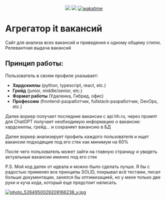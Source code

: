 <div align="center">
    <a href="https://codeclimate.com/github/diplomatgmg/syncIT/maintainability"><img src="https://api.codeclimate.com/v1/badges/ba7e9ae9f4e9079c7b77/maintainability" /></a>
    <a href="https://codecov.io/github/diplomatgmg/syncIT"><img src="https://codecov.io/github/diplomatgmg/syncIT/graph/badge.svg?token=U3Z5D4VE22"/></a>
    <a href="https://wakatime.com/badge/user/018edcf0-2b06-4a99-805c-3bc4df0185a4/project/76b30482-0cc2-4f62-b778-243ae5df0f3e"><img src="https://wakatime.com/badge/user/018edcf0-2b06-4a99-805c-3bc4df0185a4/project/76b30482-0cc2-4f62-b778-243ae5df0f3e.svg" alt="wakatime"></a>
</div>


# Агрегатор it вакансий

Сайт для анализа всех вакансий и приведения к одному общему стилю.  
Релевантная выдача вакансий

## Принцип работы:
Пользователь в своем профиле указывает:
- **Хардскиллы** (python, typescript, react, etc.)
- **Грейд** (junior, middle/senior, etc.)
- **Формат работы** (Удаленка, Гибрид, офис)
- **Профессию** (frontend-разработчик, fullstack-разработчик, DevOps, etc.)

Далее воркер получает последние вакансии с api.hh.ru,
через промпт для ChatGPT получает необходимую информацию о вакансии: хардскиллы, грейд... и сохраняет вакансию в БД

Далее воркер анализирует профиль каждого пользователя и ищет вакансии подходящие под его стек как минимум на 60%

После чего пользователь может зайти на главную страницу и увидеть актуальные вакансии именно под его стек

P.S. Мой код далек от идеала и можно было сделать лучше. Я бы с радостью применял все принципы SOLID, 
покрывал всё тестами, писал больше документации, занялся бы оптимизацией, 
но у меня только две руки и куча кода, который еще предстоит написать.

[![photo_5264950029209166238_y.jpg](https://iimg.su/s/28/fIZuAhjLzaesJS2po3fjh4Gv4nahq7uAWHFL5TNi.jpg)](https://iimg.su/i/DUL0Y)
